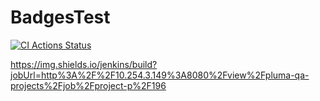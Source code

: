 # BadgesTest

[![CI Actions Status](https://github.com/pedrogregorio99/BadgesTest/workflows/CI/badge.svg)](https://github.com/pedrogregorio99/BadgesTest/actions)

https://img.shields.io/jenkins/build?jobUrl=http%3A%2F%2F10.254.3.149%3A8080%2Fview%2Fpluma-qa-projects%2Fjob%2Fproject-p%2F196

